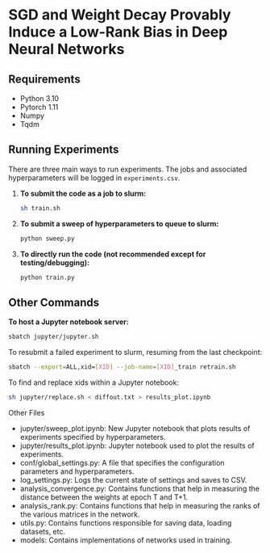 # SGD and Weight Decay Provably Induce a Low-Rank Bias in Deep Neural Networks

## Requirements
- Python 3.10
- Pytorch 1.11
- Numpy
- Tqdm

## Running Experiments
There are three main ways to run experiments. The jobs and associated hyperparameters will be logged in `experiments.csv`.

1. **To submit the code as a job to slurm:**
    ```sh
    sh train.sh
    ```

2. **To submit a sweep of hyperparameters to queue to slurm:**
    ```sh
    python sweep.py
    ```

3. **To directly run the code (not recommended except for testing/debugging):**
    ```sh
    python train.py
    ```

## Other Commands

**To host a Jupyter notebook server:**
```sh
sbatch jupyter/jupyter.sh
```

To resubmit a failed experiment to slurm, resuming from the last checkpoint:
```sh
sbatch --export=ALL,xid=[XID] --job-name=[XID]_train retrain.sh
```

To find and replace xids within a Jupyter notebook:
```sh
sh jupyter/replace.sh < diffout.txt > results_plot.ipynb
```

Other Files

* jupyter/sweep_plot.ipynb: New Jupyter notebook that plots results of experiments specified by hyperparameters.
* jupyter/results_plot.ipynb: Jupyter notebook used to plot the results of experiments.
* conf/global_settings.py: A file that specifies the configuration parameters and hyperparameters.
* log_settings.py: Logs the current state of settings and saves to CSV.
* analysis_convergence.py: Contains functions that help in measuring the distance between the weights at epoch T and T+1.
* analysis_rank.py: Contains functions that help in measuring the ranks of the various matrices in the network.
* utils.py: Contains functions responsible for saving data, loading datasets, etc.
* models: Contains implementations of networks used in training.
